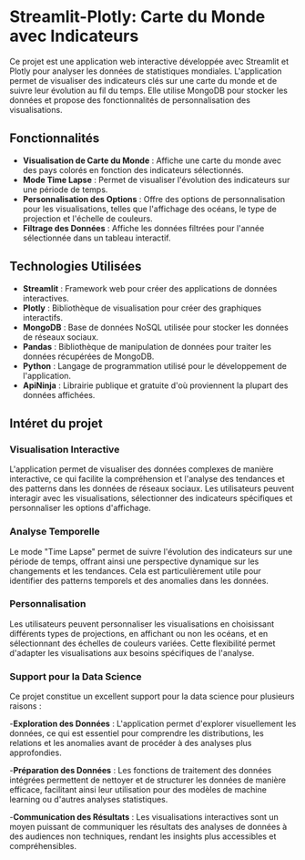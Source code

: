 # Streamlit-Plotly: Carte du Monde avec Indicateurs

Ce projet est une application web interactive développée avec Streamlit et Plotly pour analyser les données de statistiques mondiales. L'application permet de visualiser des indicateurs clés sur une carte du monde et de suivre leur évolution au fil du temps. Elle utilise MongoDB pour stocker les données et propose des fonctionnalités de personnalisation des visualisations.

## Fonctionnalités

- **Visualisation de Carte du Monde** : Affiche une carte du monde avec des pays colorés en fonction des indicateurs sélectionnés.
- **Mode Time Lapse** : Permet de visualiser l'évolution des indicateurs sur une période de temps.
- **Personnalisation des Options** : Offre des options de personnalisation pour les visualisations, telles que l'affichage des océans, le type de projection et l'échelle de couleurs.
- **Filtrage des Données** : Affiche les données filtrées pour l'année sélectionnée dans un tableau interactif.

## Technologies Utilisées

- **Streamlit** : Framework web pour créer des applications de données interactives.
- **Plotly** : Bibliothèque de visualisation pour créer des graphiques interactifs.
- **MongoDB** : Base de données NoSQL utilisée pour stocker les données de réseaux sociaux.
- **Pandas** : Bibliothèque de manipulation de données pour traiter les données récupérées de MongoDB.
- **Python** : Langage de programmation utilisé pour le développement de l'application.
- **ApiNinja** : Librairie publique et gratuite d'où proviennent la plupart des données affichées.

## Intéret du projet

### Visualisation Interactive

L'application permet de visualiser des données complexes de manière interactive, ce qui facilite la compréhension et l'analyse des tendances et des patterns dans les données de réseaux sociaux. Les utilisateurs peuvent interagir avec les visualisations, sélectionner des indicateurs spécifiques et personnaliser les options d'affichage.

### Analyse Temporelle

Le mode "Time Lapse" permet de suivre l'évolution des indicateurs sur une période de temps, offrant ainsi une perspective dynamique sur les changements et les tendances. Cela est particulièrement utile pour identifier des patterns temporels et des anomalies dans les données.

### Personnalisation

Les utilisateurs peuvent personnaliser les visualisations en choisissant différents types de projections, en affichant ou non les océans, et en sélectionnant des échelles de couleurs variées. Cette flexibilité permet d'adapter les visualisations aux besoins spécifiques de l'analyse.

### Support pour la Data Science

Ce projet constitue un excellent support pour la data science pour plusieurs raisons :

-**Exploration des Données** : L'application permet d'explorer visuellement les données, ce qui est essentiel pour comprendre les distributions, les relations et les anomalies avant de procéder à des analyses plus approfondies.

-**Préparation des Données** : Les fonctions de traitement des données intégrées permettent de nettoyer et de structurer les données de manière efficace, facilitant ainsi leur utilisation pour des modèles de machine learning ou d'autres analyses statistiques.

-**Communication des Résultats** : Les visualisations interactives sont un moyen puissant de communiquer les résultats des analyses de données à des audiences non techniques, rendant les insights plus accessibles et compréhensibles.
